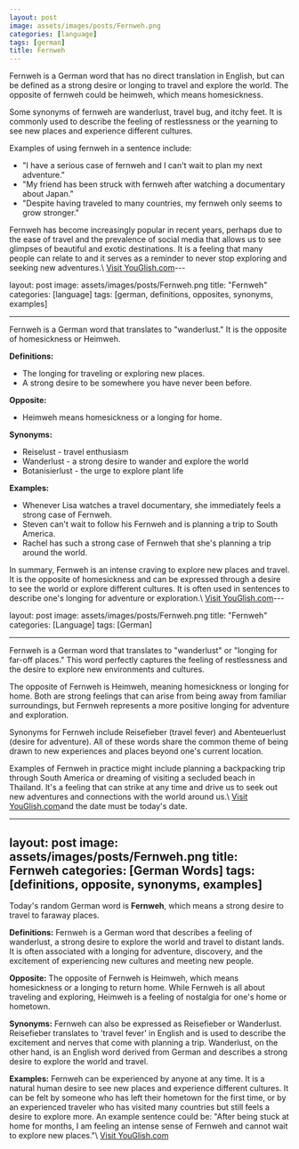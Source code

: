 ```yaml
---
layout: post
image: assets/images/posts/Fernweh.png
categories: [language]
tags: [german]
title: Fernweh
---
```


Fernweh is a German word that has no direct translation in English, but can be defined as a strong desire or longing to travel and explore the world. The opposite of fernweh could be heimweh, which means homesickness.

Some synonyms of fernweh are wanderlust, travel bug, and itchy feet. It is commonly used to describe the feeling of restlessness or the yearning to see new places and experience different cultures.

Examples of using fernweh in a sentence include:

- "I have a serious case of fernweh and I can't wait to plan my next adventure."
- "My friend has been struck with fernweh after watching a documentary about Japan."
- "Despite having traveled to many countries, my fernweh only seems to grow stronger."

Fernweh has become increasingly popular in recent years, perhaps due to the ease of travel and the prevalence of social media that allows us to see glimpses of beautiful and exotic destinations. It is a feeling that many people can relate to and it serves as a reminder to never stop exploring and seeking new adventures.\ <a id="yg-widget-0" class="youglish-widget" data-query="Fernweh" data-lang="german" data-components="8412" data-auto-start="0" data-bkg-color="theme_light" data-title="How%20to%20pronounce%20Fernweh%20in%20German"  rel="nofollow" href="https://youglish.com">Visit YouGlish.com</a><script async src="https://youglish.com/public/emb/widget.js" charset="utf-8"></script>---

layout: post
image: assets/images/posts/Fernweh.png
title: "Fernweh"
categories: [language]
tags: [german, definitions, opposites, synonyms, examples]

---

Fernweh is a German word that translates to "wanderlust." It is the opposite of homesickness or Heimweh. 

**Definitions:** 
- The longing for traveling or exploring new places. 
- A strong desire to be somewhere you have never been before. 

**Opposite:** 
- Heimweh means homesickness or a longing for home. 

**Synonyms:** 
- Reiselust - travel enthusiasm
- Wanderlust - a strong desire to wander and explore the world
- Botanisierlust - the urge to explore plant life 

**Examples:** 
- Whenever Lisa watches a travel documentary, she immediately feels a strong case of Fernweh. 
- Steven can't wait to follow his Fernweh and is planning a trip to South America.
- Rachel has such a strong case of Fernweh that she's planning a trip around the world.

In summary, Fernweh is an intense craving to explore new places and travel. It is the opposite of homesickness and can be expressed through a desire to see the world or explore different cultures. It is often used in sentences to describe one's longing for adventure or exploration.\ <a id="yg-widget-0" class="youglish-widget" data-query="Fernweh" data-lang="german" data-components="8412" data-auto-start="0" data-bkg-color="theme_light" data-title="How%20to%20pronounce%20Fernweh%20in%20German"  rel="nofollow" href="https://youglish.com">Visit YouGlish.com</a><script async src="https://youglish.com/public/emb/widget.js" charset="utf-8"></script>---

layout: post
image: assets/images/posts/Fernweh.png 
title: "Fernweh"
categories: [Language] 
tags: [German] 

---

Fernweh is a German word that translates to "wanderlust" or "longing for far-off places." This word perfectly captures the feeling of restlessness and the desire to explore new environments and cultures.

The opposite of Fernweh is Heimweh, meaning homesickness or longing for home. Both are strong feelings that can arise from being away from familiar surroundings, but Fernweh represents a more positive longing for adventure and exploration.

Synonyms for Fernweh include Reisefieber (travel fever) and Abenteuerlust (desire for adventure). All of these words share the common theme of being drawn to new experiences and places beyond one's current location.

Examples of Fernweh in practice might include planning a backpacking trip through South America or dreaming of visiting a secluded beach in Thailand. It's a feeling that can strike at any time and drive us to seek out new adventures and connections with the world around us.\ <a id="yg-widget-0" class="youglish-widget" data-query="Fernweh" data-lang="german" data-components="8412" data-auto-start="0" data-bkg-color="theme_light" data-title="How%20to%20pronounce%20Fernweh%20in%20German"  rel="nofollow" href="https://youglish.com">Visit YouGlish.com</a><script async src="https://youglish.com/public/emb/widget.js" charset="utf-8"></script>and the date must be today's date.

---

layout: post
image: assets/images/posts/Fernweh.png
title: Fernweh
categories: [German Words]
tags: [definitions, opposite, synonyms, examples]
---
Today's random German word is **Fernweh**, which means a strong desire to travel to faraway places. 

**Definitions:** Fernweh is a German word that describes a feeling of wanderlust, a strong desire to explore the world and travel to distant lands. It is often associated with a longing for adventure, discovery, and the excitement of experiencing new cultures and meeting new people.

**Opposite:** The opposite of Fernweh is Heimweh, which means homesickness or a longing to return home. While Fernweh is all about traveling and exploring, Heimweh is a feeling of nostalgia for one's home or hometown.

**Synonyms:** Fernweh can also be expressed as Reisefieber or Wanderlust. Reisefieber translates to 'travel fever' in English and is used to describe the excitement and nerves that come with planning a trip. Wanderlust, on the other hand, is an English word derived from German and describes a strong desire to explore the world and travel.

**Examples:** Fernweh can be experienced by anyone at any time. It is a natural human desire to see new places and experience different cultures. It can be felt by someone who has left their hometown for the first time, or by an experienced traveler who has visited many countries but still feels a desire to explore more. An example sentence could be: "After being stuck at home for months, I am feeling an intense sense of Fernweh and cannot wait to explore new places."\ <a id="yg-widget-0" class="youglish-widget" data-query="Fernweh" data-lang="german" data-components="8412" data-auto-start="0" data-bkg-color="theme_light" data-title="How%20to%20pronounce%20Fernweh%20in%20German"  rel="nofollow" href="https://youglish.com">Visit YouGlish.com</a><script async src="https://youglish.com/public/emb/widget.js" charset="utf-8"></script>